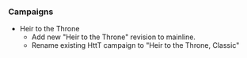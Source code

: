 ### Campaigns
   * Heir to the Throne
     * Add new "Heir to the Throne" revision to mainline.
     * Rename existing HttT campaign to "Heir to the Throne, Classic"
